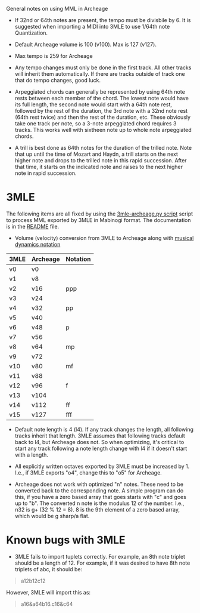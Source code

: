 General notes on using MML in Archeage

* If 32nd or 64th notes are present, the tempo must be divisbile by 6. It is suggested when importing a MIDI into 3MLE to use 1/64th note Quantization.

* Default Archeage volume is 100 (v100).  Max is 127 (v127).

* Max tempo is 259 for Archeage

* Any tempo changes must only be done in the first track.  All other tracks will inherit them automatically.  If there are tracks outside of track one that do tempo changes, good luck.

* Arpeggiated chords can generally be represented by using 64th note rests between each member of the chord.  The lowest note would have its full length, the second note would start with a 64th note rest, followed by the rest of the duration, the 3rd note with a 32nd note rest (64th rest twice) and then the rest of the duration, etc.  These obviously take one track per note, so a 3-note arpeggiated chord requires 3 tracks.  This works well with sixtheen note up to whole note arpeggiated chords.

* A trill is best done as 64th notes for the duration of the trilled note. Note that up until the time of Mozart and Haydn, a trill starts on the next higher note and drops to the trilled note in this rapid succession.  After that time, it starts on the indicated note and raises to the next higher note in rapid succession.

# 3MLE

The following items are all fixed by using the [3mle-archeage.py script](https://raw.githubusercontent.com/kernighan/archeage-3mle/main/3mle-archeage.py) script to process MML exported by 3MLE in Mabinogi format. The documentation is in the [README](README.md) file.

*  Volume (velocity) conversion from 3MLE to Archeage along with [musical dynamics notation](https://en.wikipedia.org/wiki/Dynamics_%28music%29#Interpretation_by_notation_programs)

| 3MLE | Archeage |Notation|
| ---- | -------- |--------|
| v0   | v0       |        |
| v1   | v8       |        |
| v2   | v16      | ppp    |
| v3   | v24      |        |
| v4   | v32      | pp     |
| v5   | v40      |        |
| v6   | v48      | p      |
| v7   | v56      |        |
| v8   | v64      | mp     |
| v9   | v72      |        |
| v10  | v80      | mf     |
| v11  | v88      |        |
| v12  | v96      | f      |
| v13  | v104     |        |
| v14  | v112     | ff     |
| v15  | v127     | fff    |

* Default note length is 4 (l4).  If any track changes the length, all following tracks inherit that length. 3MLE assumes that following tracks default back to l4, but Archeage does not. So when optimizing, it's critical to start any track following a note length change with l4 if it doesn't start with a length.

* All explicitly written octaves exported by 3MLE must be increased by 1.  I.e., if 3MLE exports "o4", change this to "o5" for Archeage.

* Archeage does not work with optimized "n" notes.  These need to be converted back to the corresponding note. A simple program can do this, if you have a zero based array that goes starts with "c" and goes up to "b".  The converted n note is the modulus 12 of the number.  I.e., n32 is g+ (32 % 12 = 8). 8 is the 9th element of a zero based array, which would be g sharp/a flat.


# Known bugs with 3MLE

* 3MLE fails to import tuplets correctly.  For example, an 8th note triplet should be a length of 12.  For example, if it was desired to have 8th note triplets of abc, it should be:

> a12b12c12

However, 3MLE will import this as:

> a16&a64b16.c16&c64
